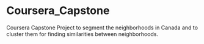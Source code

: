 # Coursera_Capstone
Coursera Capstone Project to segment the neighborhoods in Canada and to cluster them for finding similarities between neighborhoods.
